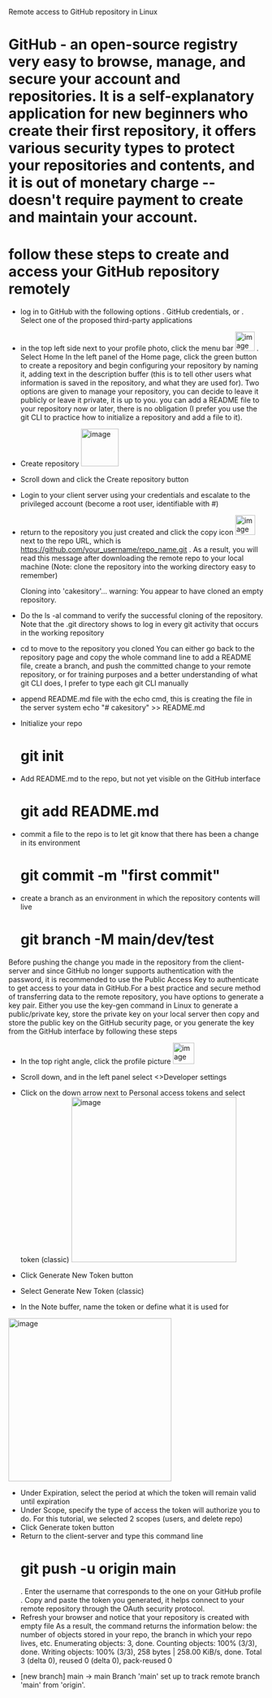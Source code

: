 Remote access to GitHub repository in Linux

# GitHub - an open-source registry very easy to browse, manage, and secure your account and repositories. It is a self-explanatory application for new beginners who create their first repository, it offers various security types to protect your repositories and contents, and it is out of monetary charge --doesn't require payment to create and maintain your account.
# follow these steps to create and access your GitHub repository remotely
 - log in to GitHub with the following options
    . GitHub credentials, or
    . Select one of the proposed third-party applications
 - in the top left side next to your profile photo, click the menu bar <img width="38" alt="image" src="https://github.com/padamel/cakesitory/assets/82719248/6b4a2f0a-1511-41bc-947a-586c5f87aa2d">
    . Select Home
In the left panel of the Home page, click the green button to create a repository and begin configuring your repository by naming it, adding text in the description buffer (this is to tell other users what information is saved in the repository, and what they are used for). Two options are given to manage your repository, you can decide to leave it publicly or leave it private, it is up to you. you can add a README file to your repository now or later, there is no obligation (I prefer you use the git CLI to practice how to initialize a repository and add a file to it).
 - Create repository
   <img width="74" alt="image" src="https://github.com/padamel/cakesitory/assets/82719248/b8f1968b-f42b-43a1-9df0-5b5e539dc620">
 - Scroll down and click the Create repository button
 - Login to your client server using your credentials and escalate to the privileged account (become a root user, identifiable with #)
 - return to the repository you just created and click the copy icon <img width="39" alt="image" src="https://github.com/padamel/cakesitory/assets/82719248/3f65a545-c958-4f2f-9974-6c9a1aa6e20e"> next to the repo URL, which is https://github.com/your_username/repo_name.git
    . As a result, you will read this message after downloading the remote repo to your local machine (Note: clone the repository into the working directory easy to remember)

   Cloning into 'cakesitory'...
warning: You appear to have cloned an empty repository.
  - Do the ls -al command to verify the successful cloning of the repository. Note that the .git directory shows to log in every git activity that occurs in the working repository
  - cd to move to the repository you cloned
You can either go back to the repository page and copy the whole command line to add a README file, create a branch, and push the committed change to your remote repository, or for training purposes and a better understanding of what git CLI does, I prefer to type each git CLI manually
  - append README.md file with the echo cmd, this is creating the file in the server system
echo "# cakesitory" >> README.md 
  - Initialize your repo
     # git init
  - Add README.md to the repo, but not yet visible on the GitHub interface
     # git add README.md
  - commit a file to the repo is to let git know that there has been a change in its environment
     # git commit -m "first commit"
  - create a branch as an environment in which the repository contents will live
     # git branch -M main/dev/test
Before pushing the change you made in the repository from the client-server and since GitHub no longer supports authentication with the password, it is recommended to use the Public Access Key to authenticate to get access to your data in GitHub.For a best practice and secure method of transferring data to the remote repository, you have options to generate a key pair. Either you use the key-gen command in Linux to generate a public/private key, store the private key on your local server then copy and store the public key on the GitHub security page, or you generate the key from the GitHub interface by following these steps
  - In the top right angle, click the profile picture <img width="42" alt="image" src="https://github.com/padamel/cakesitory/assets/82719248/625b8b4e-8a0e-422e-8c0e-4ccb74575cf5">

  - Scroll down, and in the left panel select <>Developer settings
  - Click on the down arrow next to Personal access tokens and select token (classic)
    <img width="325" alt="image" src="https://github.com/padamel/cakesitory/assets/82719248/b0953e13-4b94-404e-a2cc-44da72761297">

  - Click Generate New Token button
  - Select Generate New Token (classic)
  - In the Note buffer, name the token or define what it is used for
   <img width="321" alt="image" src="https://github.com/padamel/cakesitory/assets/82719248/1135becc-c6ec-4e64-8e89-b095ebd03ea1">

  - Under Expiration, select the period at which the token will remain valid until expiration
  - Under Scope, specify the type of access the token will authorize you to do.
       For this tutorial, we selected 2 scopes (users, and delete repo)
  - Click Generate token button
  - Return to the client-server and type this command line
     # git push -u origin main
       . Enter the username that corresponds to the one on your GitHub profile
       . Copy and paste the token you generated, it helps connect to your remote repository through the OAuth security protocol.
  - Refresh your browser and notice that your repository is created with empty file
As a result, the command returns the information below: the number of objects stored in your repo, the branch in which your repo lives, etc.
     Enumerating objects: 3, done.
Counting objects: 100% (3/3), done.
Writing objects: 100% (3/3), 258 bytes | 258.00 KiB/s, done.
Total 3 (delta 0), reused 0 (delta 0), pack-reused 0
 * [new branch]      main -> main
Branch 'main' set up to track remote branch 'main' from 'origin'.
